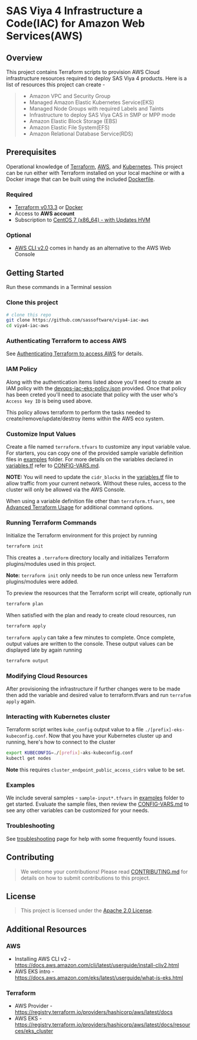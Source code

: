 # SAS Viya 4 Infrastructure a Code(IAC) for Amazon Web Services(AWS)

## Overview

This project contains Terraform scripts to provision AWS Cloud infrastructure resources required to deploy SAS Viya 4 products. Here is a list of resources this project can create -

  >- Amazon VPC and Security Group
  >- Managed Amazon Elastic Kubernetes Service(EKS)
  >- Managed Node Groups with required Labels and Taints
  >- Infrastructure to deploy SAS Viya CAS in SMP or MPP mode
  >- Amazon Elastic Block Storage (EBS)
  >- Amazon Elastic File System(EFS)
  >- Amazon Relational Database Service(RDS)

## Prerequisites

Operational knowledge of [Terraform](https://www.terraform.io/intro/index.html), [AWS](https://aws.amazon.com), and [Kubernetes](https://kubernetes.io/docs/concepts/).
This project can be run either with Terraform installed on your local machine or with a Docker image that can be built using the included [Dockerfile](Dockerfile).

### Required

- [Terraform v0.13.3](https://www.terraform.io/downloads.html) or [Docker](https://docs.docker.com/get-docker/)
- Access to **AWS account**
- Subscription to [CentOS 7 (x86_64) - with Updates HVM](https://aws.amazon.com/marketplace/pp/B00O7WM7QW/)

### Optional

- [AWS CLI v2.0](https://aws.amazon.com/cli) comes in handy as an alternative to the AWS Web Console

## Getting Started

Run these commands in a Terminal session

### Clone this project

```bash
# clone this repo
git clone https://github.com/sassoftware/viya4-iac-aws
cd viya4-iac-aws
```

### Authenticating Terraform to access AWS

See  [Authenticating Terraform to access AWS](./docs/user/TerraformAWSAuthentication.md) for details.

### IAM Policy

Along with the authentication items listed above you'll need to create an IAM policy with the [devops-iac-eks-policy.json](files/devops-iac-eks-policy.json) provided. Once that policy has been creted you'll need to asociate that policy with the user who's `Access key ID` is being used above.

This policy allows terraform to perform the tasks needed to create/remove/update/destroy items within the AWS eco system.

### Customize Input Values

Create a file named `terraform.tfvars` to customize any input variable value. For starters, you can copy one of the provided sample variable definition files in [examples](./examples) folder. For more details on the variables declared in [variables.tf](variables.tf) refer to [CONFIG-VARS.md](docs/CONFIG-VARS.md).

**NOTE:** You will need to update the `cidr_blocks` in the [variables.tf](variables.tf) file to allow traffic from your current network. Without these rules, access to the cluster will only be allowed via the AWS Console.

When using a variable definition file other than `terraform.tfvars`, see [Advanced Terraform Usage](docs/user/AdvancedTerraformUsage.md) for additional command options.

### Running Terraform Commands

Initialize the Terraform environment for this project by running 

```bash
terraform init
```

This creates a `.terraform` directory locally and initializes Terraform plugins/modules used in this project.

**Note:** `terraform init` only needs to be run once unless new Terraform plugins/modules were added.

To preview the resources that the Terraform script will create, optionally run

```bash
terraform plan
```

When satisfied with the plan and ready to create cloud resources, run

```bash
terraform apply
```

`terraform apply` can take a few minutes to complete. Once complete, output values are written to the console. These output values can be displayed late by again running

```bash
terraform output
```

### Modifying Cloud Resources

After provisioning the infrastructure if further changes were to be made then add the variable and desired value to terraform.tfvars and run `terrafom apply` again.

### Interacting with Kubernetes cluster

Terraform script writes `kube_config` output value to a file `./[prefix]-eks-kubeconfig.conf`. Now that you have your Kubernetes cluster up and running, here's how to connect to the cluster

```bash
export KUBECONFIG=./[prefix]-aks-kubeconfig.conf
kubectl get nodes
```

**Note** this requires `cluster_endpoint_public_access_cidrs` value to be set.

### Examples

We include several samples - `sample-input*.tfvars` in [examples](./examples) folder to get started. Evaluate the sample files, then review the [CONFIG-VARS.md](docs/CONFIG-VARS.md) to see any other variables can be customized for your needs.

### Troubleshooting

See [troubleshooting](./docs/Troubleshooting.md) page for help with some frequently found issues.

## Contributing

> We welcome your contributions! Please read [CONTRIBUTING.md](CONTRIBUTING.md) for details on how to submit contributions to this project. 

## License

> This project is licensed under the [Apache 2.0 License](LICENSE).

## Additional Resources

### AWS

- Installing AWS CLI v2 - https://docs.aws.amazon.com/cli/latest/userguide/install-cliv2.html
- AWS EKS intro - https://docs.aws.amazon.com/eks/latest/userguide/what-is-eks.html


### Terraform 

- AWS Provider - https://registry.terraform.io/providers/hashicorp/aws/latest/docs
- AWS EKS - https://registry.terraform.io/providers/hashicorp/aws/latest/docs/resources/eks_cluster
